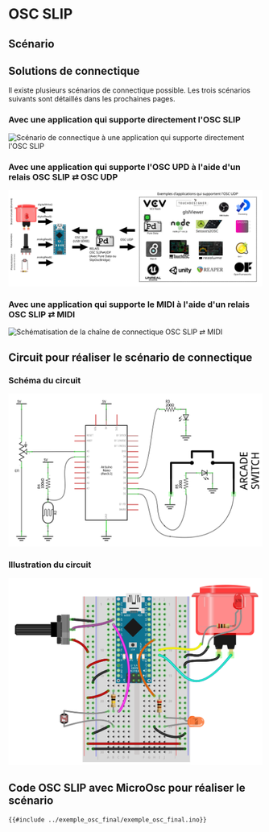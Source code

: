 # OSC SLIP

## Scénario

## Solutions de connectique

Il existe plusieurs scénarios de connectique possible. Les trois scénarios suivants sont détaillés dans les prochaines pages.

### Avec une application qui supporte directement l'OSC SLIP

![Scénario de connectique à une application qui supporte directement l'OSC SLIP](./osc_slip_connectique_directe.svg)

### Avec une application qui supporte l'OSC UPD à l'aide d'un relais OSC SLIP ⇄ OSC UDP

![Schématisation de la chaîne de connectique OSC SLIP ⇄ OSC UDP](./osc_slip_connectique.svg)

### Avec une application qui supporte le MIDI à l'aide d'un relais OSC SLIP ⇄ MIDI

![Schématisation de la chaîne de connectique OSC SLIP ⇄ MIDI](./osc_slip_connectique_midi.svg)

## Circuit pour réaliser le scénario de connectique

### Schéma du circuit
![Schéma d'un circuit avec un bouton d'arcade illuminé, une photorésistance et un potentiometre](./exemple_osc_final_schema.png)

### Illustration du circuit
![Illustration d'un circuit avec un bouton d'arcade illuminé, une photorésistance et un potentiometre](./exemple_osc_final_illustration.png)

## Code OSC SLIP avec MicroOsc pour réaliser le scénario

```arduino
{{#include ../exemple_osc_final/exemple_osc_final.ino}}
```